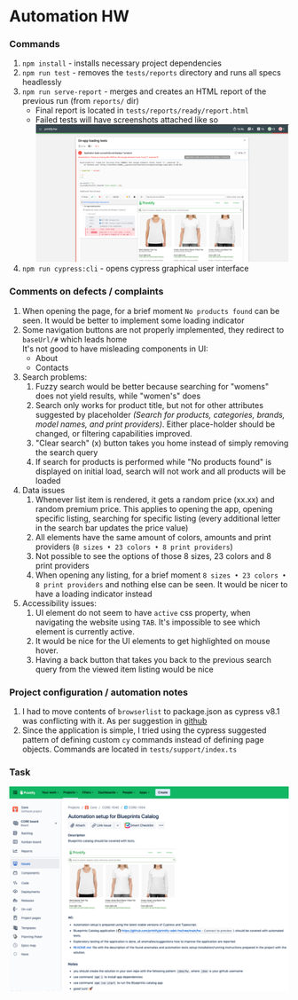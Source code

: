 # Automation HW
### Commands
1. `npm install` - installs necessary project dependencies
1. `npm run test` - removes the `tests/reports` directory and runs all specs headlessly
1. `npm run serve-report` - merges and creates an HTML report of the previous run (from `reports/` dir)
   * Final report is located in `tests/reports/ready/report.html`
   * Failed tests will have screenshots attached like so  
     <img src="docs/failedReporter.png" alt="./docs/failedReporter.png" width="500"/>
1. `npm run cypress:cli` - opens cypress graphical user interface
### Comments on defects / complaints
1. When opening the page, for a brief moment `No products found` can be seen. It would be better to implement some loading indicator
1. Some navigation buttons are not properly implemented, they redirect to `baseUrl/#` which leads home  
   It's not good to have misleading components in UI:
    * About
    * Contacts
1. Search problems:
    1. Fuzzy search would be better because searching for "womens" does not yield results, while "women's" does
    1. Search only works for product title, but not for other attributes suggested by placeholder *(Search for products, categories, brands, model names, and print providers)*. Either place-holder should be changed, or filtering capabilities improved.
    1. "Clear search" (x) button takes you home instead of simply removing the search query
    1. If search for products is performed while "No products found" is displayed on initial load, search will not work and all products will be loaded
1. Data issues
    1. Whenever list item is rendered, it gets a random price (xx.xx) and random premium price. This applies to opening the app, opening specific listing, searching for specific listing (every additional letter in the search bar updates the price value)
    1. All elements have the same amount of colors, amounts and print providers (`8 sizes • 23 colors • 8 print providers`)
    1. Not possible to see the options of those 8 sizes, 23 colors and 8 print providers
    1. When opening any listing, for a brief moment `8 sizes • 23 colors • 8 print providers` and nothing else can be seen. It would be nicer to have a loading indicator instead
1. Accessibility issues:
    1. UI element do not seem to have `active` css property, when navigating the website using `TAB`. It's impossible to see which element is currently active.
    1. It would be nice for the UI elements to get highlighted on mouse hover.
    1. Having a back button that takes you back to the previous search query from the viewed item listing would be nice

### Project configuration / automation notes
1. I had to move contents of `browserlist` to package.json as cypress v8.1 was conflicting with it. As per suggestion in [github](https://github.com/cypress-io/cypress/issues/8864)
1. Since the application is simple, I tried using the cypress suggested pattern of defining custom `cy` commands instead of defining page objects.
   Commands are located in `tests/support/index.ts`
### Task

![task](./docs/instructions.png)


